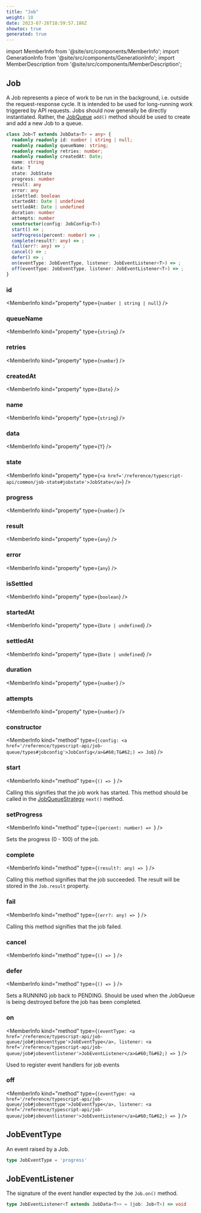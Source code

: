 ```yaml
---
title: "Job"
weight: 10
date: 2023-07-26T18:59:57.186Z
showtoc: true
generated: true
---
```

<!-- This file was generated from the Vendure source. Do not modify. Instead, re-run the "docs:build" script -->
import MemberInfo from '@site/src/components/MemberInfo';
import GenerationInfo from '@site/src/components/GenerationInfo';
import MemberDescription from '@site/src/components/MemberDescription';


## Job

<GenerationInfo sourceFile="packages/core/src/job-queue/job.ts" sourceLine="37" packageName="@vendure/core" />

A Job represents a piece of work to be run in the background, i.e. outside the request-response cycle.
It is intended to be used for long-running work triggered by API requests. Jobs should now generally
be directly instantiated. Rather, the <a href='/reference/typescript-api/job-queue/#jobqueue'>JobQueue</a> `add()` method should be used to create and
add a new Job to a queue.

```ts title="Signature"
class Job<T extends JobData<T> = any> {
  readonly readonly id: number | string | null;
  readonly readonly queueName: string;
  readonly readonly retries: number;
  readonly readonly createdAt: Date;
  name: string
  data: T
  state: JobState
  progress: number
  result: any
  error: any
  isSettled: boolean
  startedAt: Date | undefined
  settledAt: Date | undefined
  duration: number
  attempts: number
  constructor(config: JobConfig<T>)
  start() => ;
  setProgress(percent: number) => ;
  complete(result?: any) => ;
  fail(err?: any) => ;
  cancel() => ;
  defer() => ;
  on(eventType: JobEventType, listener: JobEventListener<T>) => ;
  off(eventType: JobEventType, listener: JobEventListener<T>) => ;
}
```

<div className="members-wrapper">

### id

<MemberInfo kind="property" type={`number | string | null`}   />


### queueName

<MemberInfo kind="property" type={`string`}   />


### retries

<MemberInfo kind="property" type={`number`}   />


### createdAt

<MemberInfo kind="property" type={`Date`}   />


### name

<MemberInfo kind="property" type={`string`}   />


### data

<MemberInfo kind="property" type={`T`}   />


### state

<MemberInfo kind="property" type={`<a href='/reference/typescript-api/common/job-state#jobstate'>JobState</a>`}   />


### progress

<MemberInfo kind="property" type={`number`}   />


### result

<MemberInfo kind="property" type={`any`}   />


### error

<MemberInfo kind="property" type={`any`}   />


### isSettled

<MemberInfo kind="property" type={`boolean`}   />


### startedAt

<MemberInfo kind="property" type={`Date | undefined`}   />


### settledAt

<MemberInfo kind="property" type={`Date | undefined`}   />


### duration

<MemberInfo kind="property" type={`number`}   />


### attempts

<MemberInfo kind="property" type={`number`}   />


### constructor

<MemberInfo kind="method" type={`(config: <a href='/reference/typescript-api/job-queue/types#jobconfig'>JobConfig</a>&#60;T&#62;) => Job`}   />


### start

<MemberInfo kind="method" type={`() => `}   />

Calling this signifies that the job work has started. This method should be
called in the <a href='/reference/typescript-api/job-queue/job-queue-strategy#jobqueuestrategy'>JobQueueStrategy</a> `next()` method.
### setProgress

<MemberInfo kind="method" type={`(percent: number) => `}   />

Sets the progress (0 - 100) of the job.
### complete

<MemberInfo kind="method" type={`(result?: any) => `}   />

Calling this method signifies that the job succeeded. The result
will be stored in the `Job.result` property.
### fail

<MemberInfo kind="method" type={`(err?: any) => `}   />

Calling this method signifies that the job failed.
### cancel

<MemberInfo kind="method" type={`() => `}   />


### defer

<MemberInfo kind="method" type={`() => `}   />

Sets a RUNNING job back to PENDING. Should be used when the JobQueue is being
destroyed before the job has been completed.
### on

<MemberInfo kind="method" type={`(eventType: <a href='/reference/typescript-api/job-queue/job#jobeventtype'>JobEventType</a>, listener: <a href='/reference/typescript-api/job-queue/job#jobeventlistener'>JobEventListener</a>&#60;T&#62;) => `}   />

Used to register event handlers for job events
### off

<MemberInfo kind="method" type={`(eventType: <a href='/reference/typescript-api/job-queue/job#jobeventtype'>JobEventType</a>, listener: <a href='/reference/typescript-api/job-queue/job#jobeventlistener'>JobEventListener</a>&#60;T&#62;) => `}   />




</div>


## JobEventType

<GenerationInfo sourceFile="packages/core/src/job-queue/job.ts" sourceLine="15" packageName="@vendure/core" />

An event raised by a Job.

```ts title="Signature"
type JobEventType = 'progress'
```


## JobEventListener

<GenerationInfo sourceFile="packages/core/src/job-queue/job.ts" sourceLine="24" packageName="@vendure/core" />

The signature of the event handler expected by the `Job.on()` method.

```ts title="Signature"
type JobEventListener<T extends JobData<T>> = (job: Job<T>) => void
```

